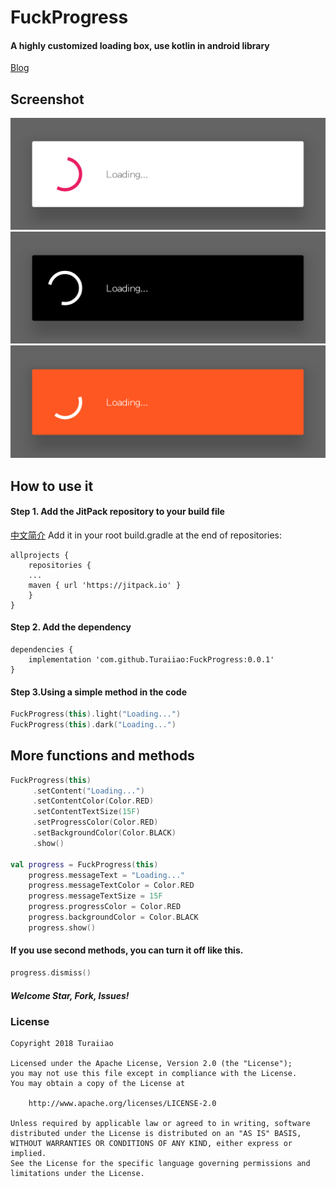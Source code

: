 # FuckProgress
#### A highly customized loading box, use kotlin in android library
[Blog](http://blog.xyiio.cn/)

##  Screenshot
![](https://github.com/Turaiiao/FuckProgress/blob/master/screenshot/Screenshot_2018-06-16-12-00-44-278_cn.xyiio.fuck.png)
![](https://github.com/Turaiiao/FuckProgress/blob/master/screenshot/Screenshot_2018-06-16-12-01-05-840_cn.xyiio.fuck.png)
![](https://github.com/Turaiiao/FuckProgress/blob/master/screenshot/Screenshot_2018-06-16-12-01-23-680_cn.xyiio.fuck.png)

## How to use it
#### Step 1. Add the JitPack repository to your build file
[中文简介]()
Add it in your root build.gradle at the end of repositories:
```
allprojects {
    repositories {
	...
	maven { url 'https://jitpack.io' }
    }
}
```
#### Step 2. Add the dependency
```
dependencies {
    implementation 'com.github.Turaiiao:FuckProgress:0.0.1'
}
```

#### Step 3.Using a simple method in the code
```kotlin
FuckProgress(this).light("Loading...")
FuckProgress(this).dark("Loading...")
```

## More functions and methods
```kotlin
FuckProgress(this)
     .setContent("Loading...")
     .setContentColor(Color.RED)
     .setContentTextSize(15F)
     .setProgressColor(Color.RED)
     .setBackgroundColor(Color.BLACK)
     .show()
     
val progress = FuckProgress(this)
    progress.messageText = "Loading..."
    progress.messageTextColor = Color.RED
    progress.messageTextSize = 15F
    progress.progressColor = Color.RED
    progress.backgroundColor = Color.BLACK
    progress.show()
```
#### If you use second methods, you can turn it off like this.
```kotlin
progress.dismiss()
```

##### Welcome Star, Fork, Issues!

### License
```
Copyright 2018 Turaiiao

Licensed under the Apache License, Version 2.0 (the "License");
you may not use this file except in compliance with the License.
You may obtain a copy of the License at

    http://www.apache.org/licenses/LICENSE-2.0

Unless required by applicable law or agreed to in writing, software
distributed under the License is distributed on an "AS IS" BASIS,
WITHOUT WARRANTIES OR CONDITIONS OF ANY KIND, either express or implied.
See the License for the specific language governing permissions and
limitations under the License.
```
